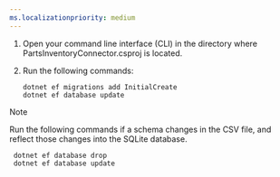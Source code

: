 ```yaml
---
ms.localizationpriority: medium
---
```


<!-- markdownlint-disable MD002 MD025 MD041 -->

1. Open your command line interface (CLI) in the directory where PartsInventoryConnector.csproj is located.
2. Run the following commands:

   ```dotnetcli
   dotnet ef migrations add InitialCreate
   dotnet ef database update
   ```

> [!NOTE]
> Run the following commands if a schema changes in the CSV file, and reflect those changes into the SQLite database.
> ```dotnetcli
>  dotnet ef database drop
>  dotnet ef database update
>  ```
